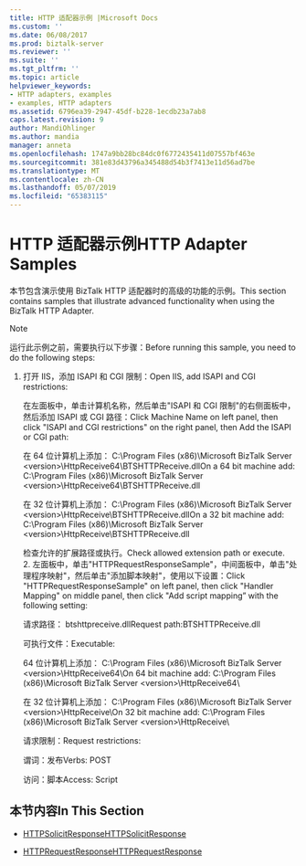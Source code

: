 ```yaml
---
title: HTTP 适配器示例 |Microsoft Docs
ms.custom: ''
ms.date: 06/08/2017
ms.prod: biztalk-server
ms.reviewer: ''
ms.suite: ''
ms.tgt_pltfrm: ''
ms.topic: article
helpviewer_keywords:
- HTTP adapters, examples
- examples, HTTP adapters
ms.assetid: 6796ea39-2947-45df-b228-1ecdb23a7ab8
caps.latest.revision: 9
author: MandiOhlinger
ms.author: mandia
manager: anneta
ms.openlocfilehash: 1747a9bb28bc84dc0f6772435411d07557bf463e
ms.sourcegitcommit: 381e83d43796a345488d54b3f7413e11d56ad7be
ms.translationtype: MT
ms.contentlocale: zh-CN
ms.lasthandoff: 05/07/2019
ms.locfileid: "65383115"
---
```

# <a name="http-adapter-samples"></a><span data-ttu-id="f9110-102">HTTP 适配器示例</span><span class="sxs-lookup"><span data-stu-id="f9110-102">HTTP Adapter Samples</span></span>
<span data-ttu-id="f9110-103">本节包含演示使用 BizTalk HTTP 适配器时的高级的功能的示例。</span><span class="sxs-lookup"><span data-stu-id="f9110-103">This section contains samples that illustrate advanced functionality when using the BizTalk HTTP Adapter.</span></span>  
  
> [!NOTE]
>  <span data-ttu-id="f9110-104">运行此示例之前，需要执行以下步骤：</span><span class="sxs-lookup"><span data-stu-id="f9110-104">Before running this sample, you need to do the following steps:</span></span>  
> 
> 1. <span data-ttu-id="f9110-105">打开 IIS，添加 ISAPI 和 CGI 限制：</span><span class="sxs-lookup"><span data-stu-id="f9110-105">Open IIS, add ISAPI and CGI restrictions:</span></span>  
> 
>    <span data-ttu-id="f9110-106">在左面板中，单击计算机名称，然后单击"ISAPI 和 CGI 限制"的右侧面板中，然后添加 ISAPI 或 CGI 路径：</span><span class="sxs-lookup"><span data-stu-id="f9110-106">Click Machine Name on left panel, then click "ISAPI and CGI restrictions" on the right panel, then Add the ISAPI or CGI path:</span></span>  
> 
>    <span data-ttu-id="f9110-107">在 64 位计算机上添加： C:\Program Files (x86)\Microsoft BizTalk Server \<version\>\HttpReceive64\BTSHTTPReceive.dll</span><span class="sxs-lookup"><span data-stu-id="f9110-107">On a 64 bit machine add:   C:\Program Files (x86)\Microsoft BizTalk Server \<version\>\HttpReceive64\BTSHTTPReceive.dll</span></span>  
> 
>    <span data-ttu-id="f9110-108">在 32 位计算机上添加： C:\Program Files (x86)\Microsoft BizTalk Server \<version\>\HttpReceive\BTSHTTPReceive.dll</span><span class="sxs-lookup"><span data-stu-id="f9110-108">On a 32 bit machine add:   C:\Program Files (x86)\Microsoft BizTalk Server \<version\>\HttpReceive\BTSHTTPReceive.dll</span></span>  
> 
>    <span data-ttu-id="f9110-109">检查允许的扩展路径或执行。</span><span class="sxs-lookup"><span data-stu-id="f9110-109">Check allowed extension path or execute.</span></span>  
>    2.  <span data-ttu-id="f9110-110">左面板中，单击"HTTPRequestResponseSample"，中间面板中，单击"处理程序映射"，然后单击"添加脚本映射"，使用以下设置：</span><span class="sxs-lookup"><span data-stu-id="f9110-110">Click "HTTPRequestResponseSample" on left panel, then click "Handler Mapping" on middle panel, then click "Add script mapping” with the following setting:</span></span>  
> 
>    <span data-ttu-id="f9110-111">请求路径： btshttpreceive.dll</span><span class="sxs-lookup"><span data-stu-id="f9110-111">Request path:BTSHTTPReceive.dll</span></span>  
> 
>    <span data-ttu-id="f9110-112">可执行文件：</span><span class="sxs-lookup"><span data-stu-id="f9110-112">Executable:</span></span>  
> 
>    <span data-ttu-id="f9110-113">64 位计算机上添加： C:\Program Files (x86)\Microsoft BizTalk Server \<version\>\HttpReceive64\\</span><span class="sxs-lookup"><span data-stu-id="f9110-113">On 64 bit machine add:   C:\Program Files (x86)\Microsoft BizTalk Server \<version\>\HttpReceive64\\</span></span>  
> 
>    <span data-ttu-id="f9110-114">在 32 位计算机上添加： C:\Program Files (x86)\Microsoft BizTalk Server \<version\>\HttpReceive\\</span><span class="sxs-lookup"><span data-stu-id="f9110-114">On 32 bit machine add:   C:\Program Files (x86)\Microsoft BizTalk Server \<version\>\HttpReceive\\</span></span>  
> 
>    <span data-ttu-id="f9110-115">请求限制：</span><span class="sxs-lookup"><span data-stu-id="f9110-115">Request restrictions:</span></span>  
> 
>    <span data-ttu-id="f9110-116">谓词：发布</span><span class="sxs-lookup"><span data-stu-id="f9110-116">Verbs: POST</span></span>  
> 
>    <span data-ttu-id="f9110-117">访问：脚本</span><span class="sxs-lookup"><span data-stu-id="f9110-117">Access: Script</span></span>  
  
## <a name="in-this-section"></a><span data-ttu-id="f9110-118">本节内容</span><span class="sxs-lookup"><span data-stu-id="f9110-118">In This Section</span></span>  
  
-   [<span data-ttu-id="f9110-119">HTTPSolicitResponse</span><span class="sxs-lookup"><span data-stu-id="f9110-119">HTTPSolicitResponse</span></span>](../core/httpsolicitresponse.md)  
  
-   [<span data-ttu-id="f9110-120">HTTPRequestResponse</span><span class="sxs-lookup"><span data-stu-id="f9110-120">HTTPRequestResponse</span></span>](../core/httprequestresponse.md)